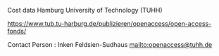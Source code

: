 Cost data Hamburg University of Technology (TUHH)

<https://www.tub.tu-harburg.de/publizieren/openaccess/open-access-fonds/>

Contact Person : Inken Feldsien-Sudhaus <mailto:openaccess@tuhh.de>